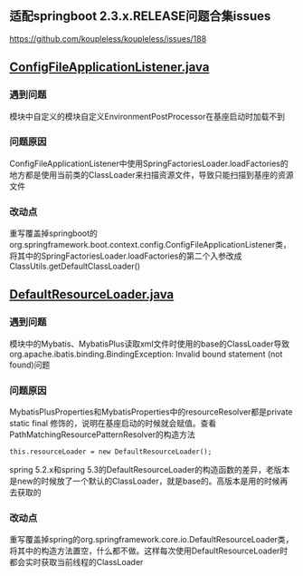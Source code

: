 ## 适配springboot 2.3.x.RELEASE问题合集issues
https://github.com/koupleless/koupleless/issues/188

## [ConfigFileApplicationListener.java](src%2Fmain%2Fjava%2Forg%2Fspringframework%2Fboot%2Fcontext%2Fconfig%2FConfigFileApplicationListener.java)
### 遇到问题
模块中自定义的模块自定义EnvironmentPostProcessor在基座启动时加载不到
### 问题原因
ConfigFileApplicationListener中使用SpringFactoriesLoader.loadFactories的地方都是使用当前类的ClassLoader来扫描资源文件，导致只能扫描到基座的资源文件
### 改动点
重写覆盖掉springboot的org.springframework.boot.context.config.ConfigFileApplicationListener类，将其中的SpringFactoriesLoader.loadFactories的第二个入参改成ClassUtils.getDefaultClassLoader()

## [DefaultResourceLoader.java](src%2Fmain%2Fjava%2Forg%2Fspringframework%2Fcore%2Fio%2FDefaultResourceLoader.java)
### 遇到问题
模块中的Mybatis、MybatisPlus读取xml文件时使用的base的ClassLoader导致org.apache.ibatis.binding.BindingException: Invalid bound statement (not found)问题
### 问题原因
MybatisPlusProperties和MybatisProperties中的resourceResolver都是private static final 修饰的，说明在基座启动的时候就会赋值。查看PathMatchingResourcePatternResolver的构造方法
```
this.resourceLoader = new DefaultResourceLoader();
```
spring 5.2.x和spring 5.3的DefaultResourceLoader的构造函数的差异，老版本是new的时候放了一个默认的ClassLoader，就是base的。高版本是用的时候再去获取的

### 改动点
重写覆盖掉spring的org.springframework.core.io.DefaultResourceLoader类，将其中的构造方法置空，什么都不做。这样每次使用DefaultResourceLoader时都会实时获取当前线程的ClassLoader